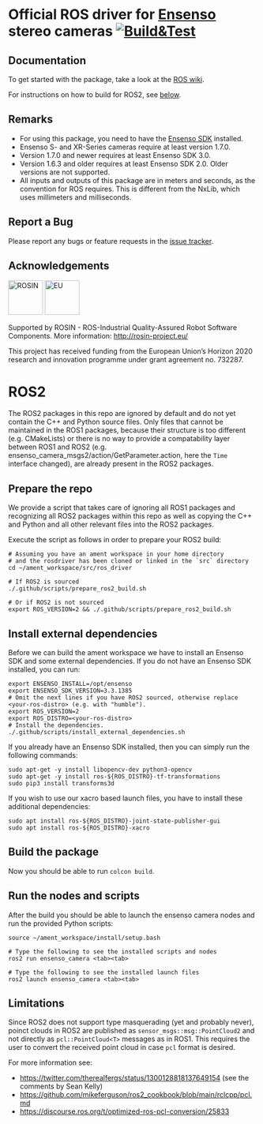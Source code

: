 # Official ROS driver for [Ensenso](http://www.ensenso.com) stereo cameras [![Build&Test](https://github.com/ensenso/ros_driver/actions/workflows/build-and-test.yml/badge.svg)](https://github.com/ensenso/ros_driver/actions/workflows/build-and-test.yml)


## Documentation

To get started with the package, take a look at the [ROS wiki](http://wiki.ros.org/ensenso_driver).

For instructions on how to build for ROS2, see [below](#ros2).

## Remarks
 * For using this package, you need to have the [Ensenso SDK](https://www.ensenso.com/support/sdk-download) installed.
 * Ensenso S- and XR-Series cameras require at least version 1.7.0.
 * Version 1.7.0 and newer requires at least Ensenso SDK 3.0.
 * Version 1.6.3 and older requires at least Ensenso SDK 2.0. Older versions are not supported.
 * All inputs and outputs of this package are in meters and seconds, as the convention for ROS requires. This is different from the NxLib, which uses millimeters and milliseconds.

## Report a Bug

Please report any bugs or feature requests in the [issue tracker](https://github.com/ensenso/ros_driver/issues).

## Acknowledgements

<img src="https://raw.githubusercontent.com/ensenso/ros_driver/master/media/rosin.png" alt="ROSIN" title="ROSIN" height="70">&nbsp;<img src="https://raw.githubusercontent.com/ensenso/ros_driver/master/media/eu.png" alt="EU" title="EU" height="70">

Supported by ROSIN - ROS-Industrial Quality-Assured Robot Software Components.
More information: http://rosin-project.eu/

This project has received funding from the European Union’s Horizon 2020 research and innovation programme under grant agreement no. 732287.

# ROS2
The ROS2 packages in this repo are ignored by default and do not yet contain the C++ and Python source files. Only files
that cannot be maintained in the ROS1 packages, because their structure is too different (e.g. CMakeLists) or there is
no way to provide a compatability layer between ROS1 and ROS2 (e.g. ensenso_camera_msgs2/action/GetParameter.action,
here the `Time` interface changed), are already present in the ROS2 packages.

## Prepare the repo
We provide a script that takes care of ignoring all ROS1 packages and recognizing all ROS2 packages within this repo as
well as copying the C++ and Python and all other relevant files into the ROS2 packages.

Execute the script as follows in order to prepare your ROS2 build:
```
# Assuming you have an ament workspace in your home directory
# and the rosdriver has been cloned or linked in the `src` directory
cd ~/ament_workspace/src/ros_driver

# If ROS2 is sourced
./.github/scripts/prepare_ros2_build.sh

# Or if ROS2 is not sourced
export ROS_VERSION=2 && ./.github/scripts/prepare_ros2_build.sh
```

## Install external dependencies
Before we can build the ament workspace we have to install an Ensenso SDK and some external dependencies. If you do not
have an Ensenso SDK installed, you can run:
```
export ENSENSO_INSTALL=/opt/ensenso
export ENSENSO_SDK_VERSION=3.3.1385
# Omit the next lines if you have ROS2 sourced, otherwise replace <your-ros-distro> (e.g. with "humble").
export ROS_VERSION=2
export ROS_DISTRO=<your-ros-distro>
# Install the dependencies.
./.github/scripts/install_external_dependencies.sh
```

If you already have an Ensenso SDK installed, then you can simply run the following commands:
```
sudo apt-get -y install libopencv-dev python3-opencv
sudo apt-get -y install ros-${ROS_DISTRO}-tf-transformations
sudo pip3 install transforms3d
```

If you wish to use our xacro based launch files, you have to install these additional dependencies:
```
sudo apt install ros-${ROS_DISTRO}-joint-state-publisher-gui
sudo apt install ros-${ROS_DISTRO}-xacro
```

## Build the package
Now you should be able to run `colcon build`.

## Run the nodes and scripts
After the build you should be able to launch the ensenso camera nodes and run the provided Python scripts:

```
source ~/ament_workspace/install/setup.bash

# Type the following to see the installed scripts and nodes
ros2 run ensenso_camera <tab><tab>

# Type the following to see the installed launch files
ros2 launch ensenso_camera <tab><tab>

```

## Limitations
Since ROS2 does not support type masquerading (yet and probably never), poinct clouds in ROS2 are published as
`sensor_msgs::msg::PointCloud2` and not directly as `pcl::PointCloud<T>` messages as in ROS1. This requires the user to
convert the received point cloud in case `pcl` format is desired.

For more information see:
* https://twitter.com/therealfergs/status/1300128818137649154 (see the comments by Sean Kelly)
* https://github.com/mikeferguson/ros2_cookbook/blob/main/rclcpp/pcl.md
* https://discourse.ros.org/t/optimized-ros-pcl-conversion/25833
